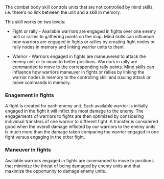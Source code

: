 
The combat body skill controls units that are not controlled by mind skills, i.e. there's no link between the unit and a skill in memory.

This skill works on two levels:

* Fight or rally - Available warriors are engaged in fights over one enemy unit or rallies to gathering points on the map. Mind skills can influence how warriors are engaged in fights or rallies by creating fight nodes or rally nodes in memory and linking warrior units to them.

* Warrior - Warriors engaged in fights are maneuvered to attack the enemy unit or to move to better positions. Warriors in rally are commanded to move to the corresponding rally points. Mind skills can influence how warriors maneuver in fights or rallies by linking the warrior nodes in memory to the controlling skill and issuing attack or move commands in memory.

### Enagement in fights

A fight is created for each enemy unit.
Each available warrior is initially engaged in the fight it will inflict the most damage to the enemy.
The engagements of warriors to fights are then optimized by considering individual transfers of one warrior to different fight.
A transfer is considered good when the overall damage inflicted by our warriors to the enemy units is much more than the damage taken comparing the warrior engaged in one fight versus engaging in the other fight.

### Maneuver in fights

Available warriors engaged in fights are commanded to move to positions that minimize the threat of being damaged by enemy units and that maximize the opportunity to damage enemy units.
